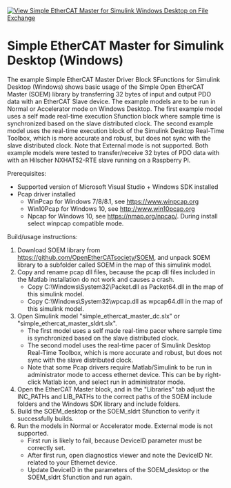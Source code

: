 [![View Simple EtherCAT Master for Simulink Windows Desktop on File Exchange](https://www.mathworks.com/matlabcentral/images/matlab-file-exchange.svg)](https://www.mathworks.com/matlabcentral/fileexchange/77233-simple-ethercat-master-for-simulink-windows-desktop)

# Simple EtherCAT Master for Simulink Desktop (Windows)
The example Simple EtherCAT Master Driver Block SFunctions for Simulink Desktop (Windows) shows basic usage of the Simple Open EtherCAT Master (SOEM) library by transferring 32 bytes of input and output PDO data with an EtherCAT Slave device. The example models are to be run in Normal or Accelerator mode on Windows Desktop. The first example model uses a self made real-time execution Sfunction block where sample time is synchronized based on the slave distributed clock. The second example model uses the real-time execution block of the Simulink Desktop Real-Time Toolbox, which is more accurate and robust, but does not sync with the slave distributed clock. Note that External mode is not supported. Both example models were tested to transfer/receive 32 bytes of PDO data with with an Hilscher NXHAT52-RTE slave running on a Raspberry Pi.

Prerequisites:
- Supported version of Microsoft Visual Studio + Windows SDK installed
- Pcap driver installed
    - WinPcap for Windows 7/8/8.1, see https://www.winpcap.org
    - Win10Pcap for Windows 10, see http://www.win10pcap.org
    - Npcap for Windows 10, see https://nmap.org/npcap/. During install select winpcap compatible mode.
    
Build/usage instructions:
1. Download SOEM library from https://github.com/OpenEtherCATsociety/SOEM, and unpack SOEM library to a subfolder called SOEM in the map of this simulink model.
2. Copy and rename pcap dll files, because the pcap dll files included in the Matlab installation do not work and causes a crash. 
    - Copy C:\Windows\System32\Packet.dll as Packet64.dll in the map of this simulink model.
    - Copy C:\Windows\System32\wpcap.dll as wpcap64.dll in the map of this simulink model.
3. Open Simulink model "simple_ethercat_master_dc.slx" or "simple_ethercat_master_sldrt.slx". 
    - The first model uses a self made real-time pacer where sample time is synchronized based on the slave distributed clock. 
    - The second model uses the real-time pacer of Simulink Desktop Real-Time Toolbox, which is more accurate and robust, but does not sync with the slave distributed clock.
    - Note that some Pcap drivers require Matlab/Simulink to be run in administrator mode to access ethernet device. This can be by right-click Matlab icon, and select run in administrator mode.
4. Open the EtherCAT Master block, and in the "Libraries" tab adjust the INC_PATHs and LIB_PATHs to the correct paths of the SOEM include folders and the Windows SDK library and include folders.
5. Build the SOEM_desktop or the SOEM_sldrt Sfunction to verify it successfully builds.
6. Run the models in Normal or Accelerator mode. External mode is not supported.
    - First run is likely to fail, because DeviceID parameter must be correctly set.
    - After first run, open diagnostics viewer and note the DeviceID Nr. related to your Ethernet device.
    - Update DeviceID in the parameters of the SOEM_desktop or the SOEM_sldrt Sfunction and run again.
